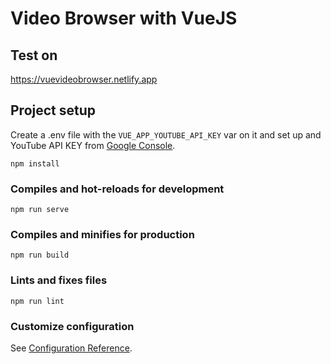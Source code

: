 # Video Browser with VueJS

## Test on
https://vuevideobrowser.netlify.app

## Project setup
Create a .env file with the ```VUE_APP_YOUTUBE_API_KEY``` var on it and set up and YouTube API KEY from [Google Console](https://console.developers.google.com/).
```
npm install
```

### Compiles and hot-reloads for development
```
npm run serve
```

### Compiles and minifies for production
```
npm run build
```

### Lints and fixes files
```
npm run lint
```

### Customize configuration
See [Configuration Reference](https://cli.vuejs.org/config/).

